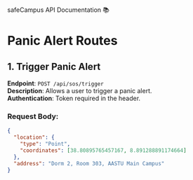 safeCampus API Documentation 📚

# Panic Alert Routes

## 1. Trigger Panic Alert
**Endpoint**: `POST /api/sos/trigger`  
**Description**: Allows a user to trigger a panic alert.  
**Authentication**: Token required in the header.  

### Request Body:
```json
{
  "location": {
    "type": "Point",
    "coordinates": [38.80895765457167, 8.891288891174664]
  },
  "address": "Dorm 2, Room 303, AASTU Main Campus"
}
```




